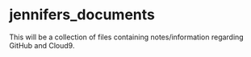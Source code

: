 # jennifers_documents
This will be a collection of files containing notes/information regarding GitHub and Cloud9.
